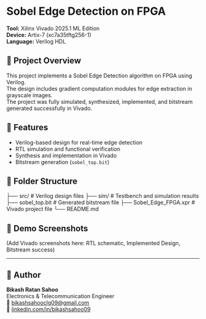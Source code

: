 # Sobel Edge Detection on FPGA

**Tool:** Xilinx Vivado 2025.1 ML Edition  
**Device:** Artix-7 (xc7a35tftg256-1)  
**Language:** Verilog HDL  

## 🎯 Project Overview
This project implements a Sobel Edge Detection algorithm on FPGA using Verilog.  
The design includes gradient computation modules for edge extraction in grayscale images.  
The project was fully simulated, synthesized, implemented, and bitstream generated successfully in Vivado.

## 🧩 Features
- Verilog-based design for real-time edge detection  
- RTL simulation and functional verification  
- Synthesis and implementation in Vivado  
- Bitstream generation (`sobel_top.bit`)

## 📂 Folder Structure
├── src/ # Verilog design files
├── sim/ # Testbench and simulation results
├── sobel_top.bit # Generated bitstream file
├── Sobel_Edge_FPGA.xpr # Vivado project file
└── README.md

## 📸 Demo Screenshots
(Add Vivado screenshots here: RTL schematic, Implemented Design, Bitstream success)

---

## 👤 Author
**Bikash Ratan Sahoo**  
Electronics & Telecommunication Engineer  
📧 [bikashsahooclg09@gmail.com](mailto:bikashsahooclg09@gmail.com)  
🔗 [linkedin.com/in/bikashsahoo09](https://linkedin.com/in/bikashsahoo09)
